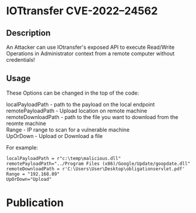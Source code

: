 # IOTtransfer CVE-2022–24562

## Description
An Attacker can use IOtransfer's exposed API to execute Read/Write Operations in Administrator context from a remote computer without credentials!
## Usage
These Options can be changed in the top of the code:  
  
localPayloadPath - path to the payload on the local endpoint  
remotePayloadPath - Upload location on remote machine  
remoteDownloadPath - path to the file you want to download from the reomte machine  
Range - IP range to scan for a vulnerable machine  
UpOrDown - Upload or Download a file 

For example:
```
localPayloadPath = r"c:\temp\malicious.dll"
remotePayloadPath="../Program Files (x86)/Google/Update/goopdate.dll"
remoteDownloadPath = r'C:\Users\User\Desktop\obligationservlet.pdf'
Range = "192.168.89"
UpOrDown="Upload"
```
 
# Publication
